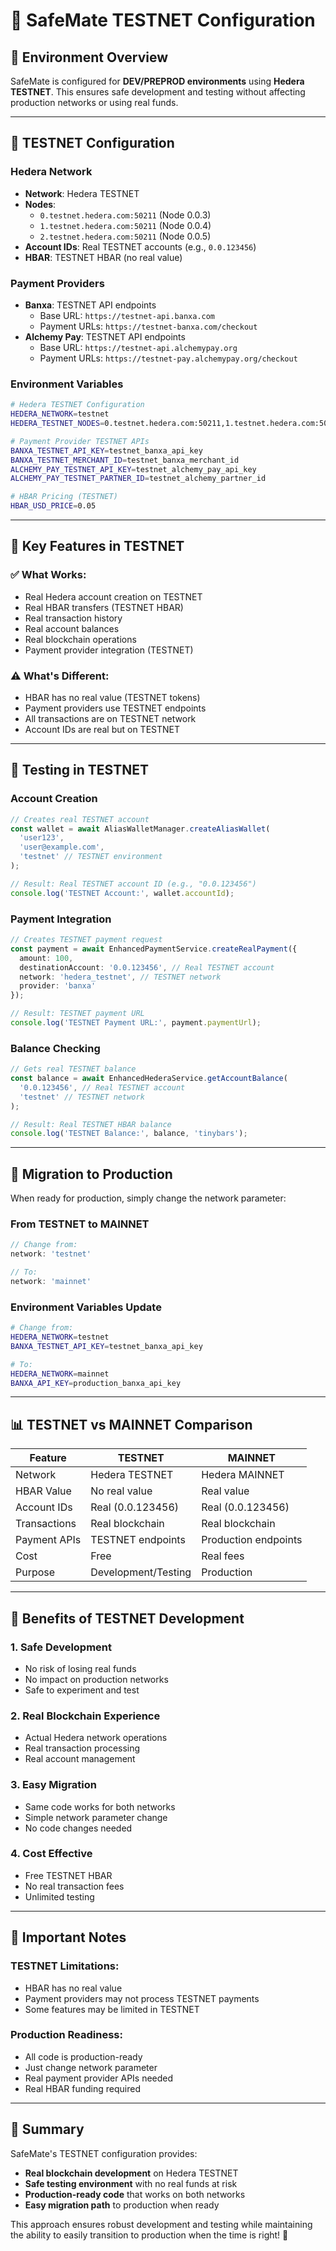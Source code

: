 # 🧪 SafeMate TESTNET Configuration

## 🎯 **Environment Overview**

SafeMate is configured for **DEV/PREPROD environments** using **Hedera TESTNET**. This ensures safe development and testing without affecting production networks or using real funds.

---

## 🔧 **TESTNET Configuration**

### **Hedera Network**
- **Network**: Hedera TESTNET
- **Nodes**: 
  - `0.testnet.hedera.com:50211` (Node 0.0.3)
  - `1.testnet.hedera.com:50211` (Node 0.0.4)
  - `2.testnet.hedera.com:50211` (Node 0.0.5)
- **Account IDs**: Real TESTNET accounts (e.g., `0.0.123456`)
- **HBAR**: TESTNET HBAR (no real value)

### **Payment Providers**
- **Banxa**: TESTNET API endpoints
  - Base URL: `https://testnet-api.banxa.com`
  - Payment URLs: `https://testnet-banxa.com/checkout`
- **Alchemy Pay**: TESTNET API endpoints
  - Base URL: `https://testnet-api.alchemypay.org`
  - Payment URLs: `https://testnet-pay.alchemypay.org/checkout`

### **Environment Variables**
```bash
# Hedera TESTNET Configuration
HEDERA_NETWORK=testnet
HEDERA_TESTNET_NODES=0.testnet.hedera.com:50211,1.testnet.hedera.com:50211,2.testnet.hedera.com:50211

# Payment Provider TESTNET APIs
BANXA_TESTNET_API_KEY=testnet_banxa_api_key
BANXA_TESTNET_MERCHANT_ID=testnet_banxa_merchant_id
ALCHEMY_PAY_TESTNET_API_KEY=testnet_alchemy_pay_api_key
ALCHEMY_PAY_TESTNET_PARTNER_ID=testnet_alchemy_partner_id

# HBAR Pricing (TESTNET)
HBAR_USD_PRICE=0.05
```

---

## 🚀 **Key Features in TESTNET**

### **✅ What Works:**
- Real Hedera account creation on TESTNET
- Real HBAR transfers (TESTNET HBAR)
- Real transaction history
- Real account balances
- Real blockchain operations
- Payment provider integration (TESTNET)

### **⚠️ What's Different:**
- HBAR has no real value (TESTNET tokens)
- Payment providers use TESTNET endpoints
- All transactions are on TESTNET network
- Account IDs are real but on TESTNET

---

## 🧪 **Testing in TESTNET**

### **Account Creation**
```typescript
// Creates real TESTNET account
const wallet = await AliasWalletManager.createAliasWallet(
  'user123',
  'user@example.com',
  'testnet' // TESTNET environment
);

// Result: Real TESTNET account ID (e.g., "0.0.123456")
console.log('TESTNET Account:', wallet.accountId);
```

### **Payment Integration**
```typescript
// Creates TESTNET payment request
const payment = await EnhancedPaymentService.createRealPayment({
  amount: 100,
  destinationAccount: '0.0.123456', // Real TESTNET account
  network: 'hedera_testnet', // TESTNET network
  provider: 'banxa'
});

// Result: TESTNET payment URL
console.log('TESTNET Payment URL:', payment.paymentUrl);
```

### **Balance Checking**
```typescript
// Gets real TESTNET balance
const balance = await EnhancedHederaService.getAccountBalance(
  '0.0.123456', // Real TESTNET account
  'testnet' // TESTNET network
);

// Result: Real TESTNET HBAR balance
console.log('TESTNET Balance:', balance, 'tinybars');
```

---

## 🔄 **Migration to Production**

When ready for production, simply change the network parameter:

### **From TESTNET to MAINNET**
```typescript
// Change from:
network: 'testnet'

// To:
network: 'mainnet'
```

### **Environment Variables Update**
```bash
# Change from:
HEDERA_NETWORK=testnet
BANXA_TESTNET_API_KEY=testnet_banxa_api_key

# To:
HEDERA_NETWORK=mainnet
BANXA_API_KEY=production_banxa_api_key
```

---

## 📊 **TESTNET vs MAINNET Comparison**

| Feature | TESTNET | MAINNET |
|---------|---------|---------|
| Network | Hedera TESTNET | Hedera MAINNET |
| HBAR Value | No real value | Real value |
| Account IDs | Real (0.0.123456) | Real (0.0.123456) |
| Transactions | Real blockchain | Real blockchain |
| Payment APIs | TESTNET endpoints | Production endpoints |
| Cost | Free | Real fees |
| Purpose | Development/Testing | Production |

---

## 🎯 **Benefits of TESTNET Development**

### **1. Safe Development**
- No risk of losing real funds
- No impact on production networks
- Safe to experiment and test

### **2. Real Blockchain Experience**
- Actual Hedera network operations
- Real transaction processing
- Real account management

### **3. Easy Migration**
- Same code works for both networks
- Simple network parameter change
- No code changes needed

### **4. Cost Effective**
- Free TESTNET HBAR
- No real transaction fees
- Unlimited testing

---

## 🚨 **Important Notes**

### **TESTNET Limitations:**
- HBAR has no real value
- Payment providers may not process TESTNET payments
- Some features may be limited in TESTNET

### **Production Readiness:**
- All code is production-ready
- Just change network parameter
- Real payment provider APIs needed
- Real HBAR funding required

---

## 🎉 **Summary**

SafeMate's TESTNET configuration provides:

- **Real blockchain development** on Hedera TESTNET
- **Safe testing environment** with no real funds at risk
- **Production-ready code** that works on both networks
- **Easy migration path** to production when ready

This approach ensures robust development and testing while maintaining the ability to easily transition to production when the time is right! 🚀
